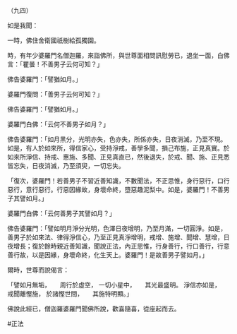 （九四）

如是我聞：

一時，佛住舍衛國祇樹給孤獨園。

時，有年少婆羅門名僧迦羅，來詣佛所，與世尊面相問訊慰勞已，退坐一面，白佛言：「瞿曇！不善男子云何可知？」

佛告婆羅門：「譬猶如月。」

婆羅門復問：「善男子云何可知？」

佛告婆羅門：「譬猶如月。」

婆羅門白佛：「云何不善男子如月？」

佛告婆羅門：「如月黑分，光明亦失，色亦失，所係亦失，日夜消滅，乃至不現。如是，有人於如來所，得信家心，受持淨戒，善學多聞，損己布施，正見真實。於如來所淨信、持戒、惠施、多聞、正見真直已，然後退失，於戒、聞、施、正見悉皆忘失，日夜消滅，乃至須臾，一切忘失。

「復次，婆羅門！若善男子不習近善知識，不數聞法，不正思惟，身行惡行，口行惡行，意行惡行。行惡因緣故，身壞命終，墮惡趣泥梨中。如是，婆羅門！不善男子其譬如月。」

婆羅門白佛：「云何善男子其譬如月？」

佛告婆羅門：「譬如明月淨分光明，色澤日夜增明，乃至月滿，一切圓淨。如是，善男子於如來法、律得淨信心，乃至正見真淨增明，戒增、施增、聞增、慧增，日夜增長；復於餘時親近善知識，聞說正法，內正思惟，行身善行，行口善行，行意善行故，以是因緣，身壞命終，化生天上。婆羅門！是故善男子譬如月。」

爾時，世尊而說偈言：

「譬如月無垢，　　周行於虛空，
一切小星中，　　其光最盛明。
淨信亦如是，　　戒聞離慳施，
於諸慳世間，　　其施特明顯。」

佛說此經已，僧迦羅婆羅門聞佛所說，歡喜隨喜，從座起而去。




#正法
